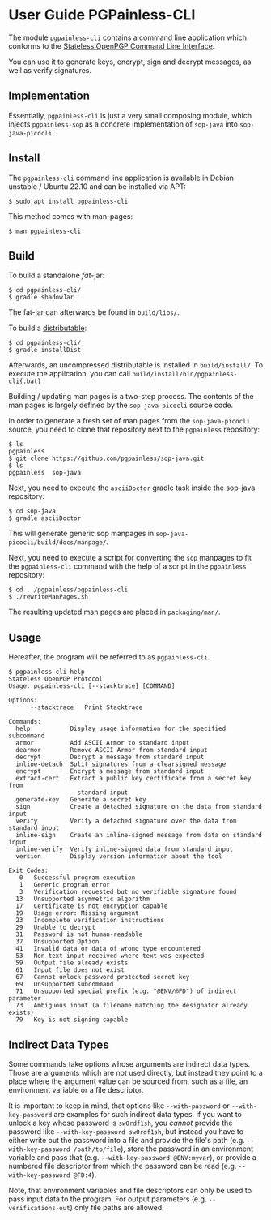 # User Guide PGPainless-CLI

The module `pgpainless-cli` contains a command line application which conforms to the
[Stateless OpenPGP Command Line Interface](https://datatracker.ietf.org/doc/draft-dkg-openpgp-stateless-cli/).

You can use it to generate keys, encrypt, sign and decrypt messages, as well as verify signatures.

## Implementation

Essentially, `pgpainless-cli` is just a very small composing module, which injects `pgpainless-sop` as a
concrete implementation of `sop-java` into `sop-java-picocli`.

## Install

The `pgpainless-cli` command line application is available in Debian unstable / Ubuntu 22.10 and can be installed via APT:
```shell
$ sudo apt install pgpainless-cli
```

This method comes with man-pages:
```shell
$ man pgpainless-cli
```

## Build

To build a standalone *fat*-jar:
```shell
$ cd pgpainless-cli/
$ gradle shadowJar
```

The fat-jar can afterwards be found in `build/libs/`.

To build a [distributable](https://docs.gradle.org/current/userguide/distribution_plugin.html):

```shell
$ cd pgpainless-cli/
$ gradle installDist
```

Afterwards, an uncompressed distributable is installed in `build/install/`.
To execute the application, you can call `build/install/bin/pgpainless-cli{.bat}`

Building / updating man pages is a two-step process.
The contents of the man pages is largely defined by the `sop-java-picocli` source code.

In order to generate a fresh set of man pages from the `sop-java-picocli` source, you need to clone that repository
next to the `pgpainless` repository:
```shell
$ ls
pgpainless
$ git clone https://github.com/pgpainless/sop-java.git
$ ls
pgpainless  sop-java
```

Next, you need to execute the `asciiDoctor` gradle task inside the sop-java repository:
```shell
$ cd sop-java
$ gradle asciiDoctor
```

This will generate generic sop manpages in `sop-java-picocli/build/docs/manpage/`.

Next, you need to execute a script for converting the `sop` manpages to fit the `pgpainless-cli` command with the help
of a script in the `pgpainless` repository:
```shell
$ cd ../pgpainless/pgpainless-cli
$ ./rewriteManPages.sh
```

The resulting updated man pages are placed in `packaging/man/`.

## Usage

Hereafter, the program will be referred to as `pgpainless-cli`.

```
$ pgpainless-cli help
Stateless OpenPGP Protocol
Usage: pgpainless-cli [--stacktrace] [COMMAND]

Options:
      --stacktrace   Print Stacktrace

Commands:
  help           Display usage information for the specified subcommand
  armor          Add ASCII Armor to standard input
  dearmor        Remove ASCII Armor from standard input
  decrypt        Decrypt a message from standard input
  inline-detach  Split signatures from a clearsigned message
  encrypt        Encrypt a message from standard input
  extract-cert   Extract a public key certificate from a secret key from
                   standard input
  generate-key   Generate a secret key
  sign           Create a detached signature on the data from standard input
  verify         Verify a detached signature over the data from standard input
  inline-sign    Create an inline-signed message from data on standard input
  inline-verify  Verify inline-signed data from standard input
  version        Display version information about the tool

Exit Codes:
   0   Successful program execution
   1   Generic program error
   3   Verification requested but no verifiable signature found
  13   Unsupported asymmetric algorithm
  17   Certificate is not encryption capable
  19   Usage error: Missing argument
  23   Incomplete verification instructions
  29   Unable to decrypt
  31   Password is not human-readable
  37   Unsupported Option
  41   Invalid data or data of wrong type encountered
  53   Non-text input received where text was expected
  59   Output file already exists
  61   Input file does not exist
  67   Cannot unlock password protected secret key
  69   Unsupported subcommand
  71   Unsupported special prefix (e.g. "@ENV/@FD") of indirect parameter
  73   Ambiguous input (a filename matching the designator already exists)
  79   Key is not signing capable
```

## Indirect Data Types

Some commands take options whose arguments are indirect data types. Those are arguments which are not used directly,
but instead they point to a place where the argument value can be sourced from, such as a file, an environment variable
or a file descriptor.

It is important to keep in mind, that options like `--with-password` or `--with-key-password` are examples for such
indirect data types. If you want to unlock a key whose password is `sw0rdf1sh`, you *cannot* provide the password
like `--with-key-password sw0rdf1sh`, but instead you have to either write out the password into a file and provide
the file's path (e.g. `--with-key-password /path/to/file`), store the password in an environment variable and pass that
(e.g. `--with-key-password @ENV:myvar`), or provide a numbered file descriptor from which the password can be read
(e.g. `--with-key-password @FD:4`).

Note, that environment variables and file descriptors can only be used to pass input data to the program.
For output parameters (e.g. `--verifications-out`) only file paths are allowed.

